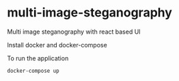 # multi-image-steganography

Multi image steganography with react based UI

Install docker and docker-compose

To run the application
```bash
docker-compose up
```
